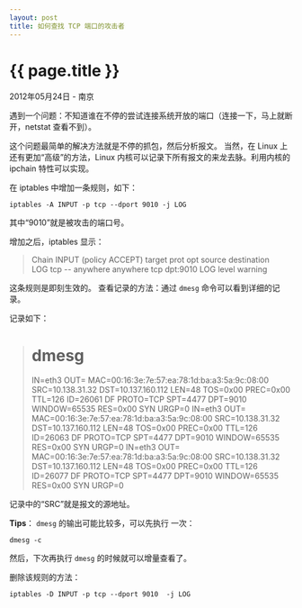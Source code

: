 ```yaml
---
layout: post
title: 如何查找 TCP 端口的攻击者
---
```


{{ page.title }}
================

<p class="meta">2012年05月24日 - 南京</p>

遇到一个问题：不知道谁在不停的尝试连接系统开放的端口（连接一下，马上就断开，netstat 查看不到）。
 
这个问题最简单的解决方法就是不停的抓包，然后分析报文。
当然，在 Linux 上还有更加“高级”的方法，Linux 内核可以记录下所有报文的来龙去脉。利用内核的 ipchain 特性可以实现。

在 iptables 中增加一条规则，如下：
```
iptables -A INPUT -p tcp --dport 9010 -j LOG
```
其中“9010”就是被攻击的端口号。

增加之后，iptables 显示：
>    Chain INPUT (policy ACCEPT)
>    target     prot opt source               destination         
>    LOG        tcp  --  anywhere             anywhere            tcp dpt:9010 LOG level warning

这条规则是即刻生效的。
查看记录的方法：通过 `dmesg` 命令可以看到详细的记录。

记录如下：
>    # dmesg 
>    IN=eth3 OUT= MAC=00:16:3e:7e:57:ea:78:1d:ba:a3:5a:9c:08:00 SRC=10.138.31.32 DST=10.137.160.112 LEN=48 TOS=0x00 PREC=0x00 TTL=126 ID=26061 DF PROTO=TCP SPT=4477 DPT=9010 WINDOW=65535 RES=0x00 SYN URGP=0 
>    IN=eth3 OUT= MAC=00:16:3e:7e:57:ea:78:1d:ba:a3:5a:9c:08:00 SRC=10.138.31.32 DST=10.137.160.112 LEN=48 TOS=0x00 PREC=0x00 TTL=126 ID=26063 DF PROTO=TCP SPT=4477 DPT=9010 WINDOW=65535 RES=0x00 SYN URGP=0 
>    IN=eth3 OUT= MAC=00:16:3e:7e:57:ea:78:1d:ba:a3:5a:9c:08:00 SRC=10.138.31.32 DST=10.137.160.112 LEN=48 TOS=0x00 PREC=0x00 TTL=126 ID=26077 DF PROTO=TCP SPT=4477 DPT=9010 WINDOW=65535 RES=0x00 SYN URGP=0

记录中的“SRC”就是报文的源地址。

**Tips**：
`dmesg` 的输出可能比较多，可以先执行 一次：
```
dmesg -c
```

然后，下次再执行 `dmesg` 的时候就可以增量查看了。

删除该规则的方法：
```
iptables -D INPUT -p tcp --dport 9010  -j LOG
```

